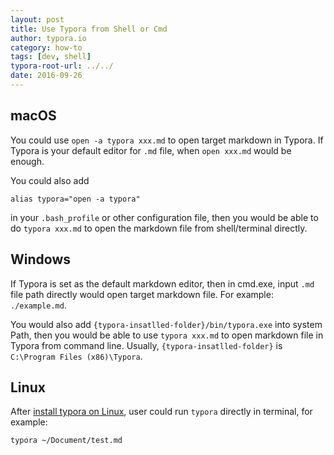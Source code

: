 ```yaml
---
layout: post
title: Use Typora from Shell or Cmd
author: typora.io
category: how-to
tags: [dev, shell]
typora-root-url: ../../
date: 2016-09-26
---
```


## macOS

You could use `open -a typora xxx.md` to open target markdown in Typora. If Typora is your default editor for `.md` file, when `open xxx.md` would be enough.

You could also add 

```shell
alias typora="open -a typora"
```

in your `.bash_profile` or other configuration file, then you would be able to do `typora xxx.md`  to open the markdown file from shell/terminal directly.

## Windows

If Typora is set as the default markdown editor, then in cmd.exe, input `.md` file path directly would open target markdown file. For example: `./example.md`.

You would also add `{typora-insatlled-folder}/bin/typora.exe` into system Path, then you would be able to use `typora xxx.md` to open markdown file in Typora from command line. Usually, `{typora-insatlled-folder}` is `C:\Program Files (x86)\Typora`.

## Linux

After [install typora on Linux](/Typora-on-Linux/), user could run `typora` directly in terminal, for example:

```bash
typora ~/Document/test.md
```

